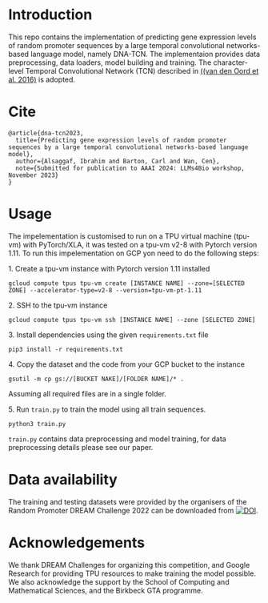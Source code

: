 # Introduction
This repo contains the implementation of predicting gene expression levels of random promoter sequences by a large temporal convolutional networks-based language model, namely DNA-TCN. The implementaion provides data preprocessing, data loaders, model building and training. The character-level Temporal Convolutional Network (TCN) described in [((van den Oord et al. 2016)](https://doi.org/10.48550/arXiv.1609.03499) is adopted.

# Cite
```
@article{dna-tcn2023,
  title={Predicting gene expression levels of random promoter sequences by a large temporal convolutional networks-based language model},
  author={Alsaggaf, Ibrahim and Barton, Carl and Wan, Cen},
  note={Submitted for publication to AAAI 2024: LLMs4Bio workshop, November 2023}
}
```

# Usage
The impelementation is customised to run on a TPU virtual machine (tpu-vm) with PyTorch/XLA, it was tested on a tpu-vm v2-8 with Pytorch version 1.11. To run this impelementation on GCP yon need to do the following steps:

1\. Create a tpu-vm instance with Pytorch version 1.11 installed

`gcloud compute tpus tpu-vm create [INSTANCE NAME]
--zone=[SELECTED ZONE]
--accelerator-type=v2-8
--version=tpu-vm-pt-1.11`

2\. SSH to the tpu-vm instance

`gcloud compute tpus tpu-vm ssh [INSTANCE NAME]
  --zone [SELECTED ZONE]`
  
3\. Install dependencies using the given `requirements.txt` file

`pip3 install -r requirements.txt`

4\. Copy the dataset and the code from your GCP bucket to the instance

`gsutil -m cp gs://[BUCKET NAKE]/[FOLDER NAME]/* .`

Assuming all required files are in a single folder.

5\. Run `train.py` to train the model using all train sequences.

`python3 train.py`

`train.py` contains data preprocessing and model training, for data preprocessing details please see our paper.

# Data availability
The training and testing datasets were provided by the organisers of the Random Promoter DREAM Challenge 2022 can be downloaded from [![DOI](https://zenodo.org/badge/DOI/10.5281/zenodo.7395397.svg)](https://doi.org/10.5281/zenodo.7395397).

# Acknowledgements
We thank DREAM Challenges for organizing this competition, and Google Research for providing TPU resources to make training the model possible. We also acknowledge the support by the School of Computing and Mathematical Sciences, and the Birkbeck GTA programme.
